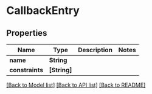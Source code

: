 # CallbackEntry

## Properties
Name | Type | Description | Notes
------------ | ------------- | ------------- | -------------
**name** | **String** |  | 
**constraints** | **[String]** |  | 

[[Back to Model list]](../README.md#documentation-for-models) [[Back to API list]](../README.md#documentation-for-api-endpoints) [[Back to README]](../README.md)


